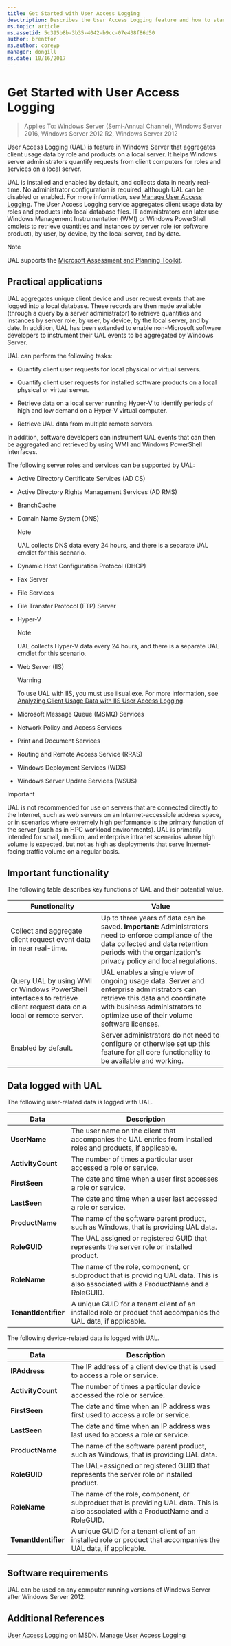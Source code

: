 ```yaml
---
title: Get Started with User Access Logging
desctription: Describes the User Access Logging feature and how to start using it.
ms.topic: article
ms.assetid: 5c395b8b-3b35-4042-b9cc-07e438f86d50
author: brentfor
ms.author: coreyp
manager: dongill
ms.date: 10/16/2017
---
```


# Get Started with User Access Logging

>Applies To: Windows Server (Semi-Annual Channel), Windows Server 2016, Windows Server 2012 R2, Windows Server 2012

User Access Logging (UAL) is feature in Windows Server that aggregates client usage data by role and products on a local server. It helps Windows server administrators quantify requests from client computers for roles and services on a local server.

UAL is installed and enabled by default, and collects data in nearly real-time. No administrator configuration is required, although UAL can be disabled or enabled. For more information, see [Manage User Access Logging](Manage-User-Access-Logging.md). The User Access Logging service aggregates client usage data by roles and products into local database files.  IT administrators can later use Windows Management Instrumentation (WMI) or Windows PowerShell cmdlets to retrieve quantities and instances by server role (or software product), by user, by device, by the local server, and by date.

> [!NOTE]
> UAL supports the [Microsoft Assessment and Planning Toolkit](https://go.microsoft.com/fwlink/?LinkID=111000).

## <a name="BKMK_APP"></a>Practical applications
UAL aggregates unique client device and user request events that are logged into a local database. These records are then made available (through a query by a server administrator) to retrieve quantities and instances by server role, by user, by device, by the local server, and by date.  In addition, UAL has been extended to enable non-Microsoft software developers to instrument their UAL events to be aggregated by Windows Server.

UAL can perform the following tasks:

-   Quantify client user requests for local physical or virtual servers.

-   Quantify client user requests for installed software products on a local physical or virtual server.

-   Retrieve data on a local server running Hyper-V to identify periods of high and low demand on a Hyper-V virtual computer.

-   Retrieve UAL data from multiple remote servers.

In addition, software developers can instrument UAL events that can then be aggregated and retrieved by using WMI and Windows PowerShell interfaces.

The following server roles and services can be supported by UAL:

-   Active Directory Certificate Services (AD CS)

-   Active Directory Rights Management Services (AD RMS)

-   BranchCache

-   Domain Name System (DNS)

    > [!NOTE]
    > UAL collects DNS data every 24 hours, and there is a separate UAL cmdlet for this scenario.

-   Dynamic Host Configuration Protocol (DHCP)

-   Fax Server

-   File Services

-   File Transfer Protocol (FTP) Server

-   Hyper-V

    > [!NOTE]
    > UAL collects Hyper-V data every 24 hours, and there is a separate UAL cmdlet for this scenario.

-   Web Server (IIS)

    > [!WARNING]
    > To use UAL with IIS, you must use iisual.exe. For more information, see [Analyzing Client Usage Data with IIS User Access Logging](https://www.iis.net/learn/manage/configuring-security/analyzing-client-usage-data-with-iis-user-access-logging).

-   Microsoft Message Queue (MSMQ) Services

-   Network Policy and Access Services

-   Print and Document Services

-   Routing and Remote Access Service (RRAS)

-   Windows Deployment Services (WDS)

-   Windows Server Update Services (WSUS)

> [!IMPORTANT]
> UAL is not recommended for use on servers that are connected directly to the Internet, such as web servers on an Internet-accessible address space, or in scenarios where extremely high performance is the primary function of the server (such as in HPC workload environments). UAL is primarily intended for small, medium, and enterprise intranet scenarios where high volume is expected, but not as high as deployments that serve Internet-facing traffic volume on a regular basis.

## <a name="BKMK_NEW"></a>Important functionality
The following table describes key functions of UAL and their potential value.

|Functionality|Value|
|-----------------|---------|
|Collect and aggregate client request event data in near real-time.|Up to three years of data can be saved. **Important:** Administrators need to enforce compliance of the data collected and data retention periods with the organization's privacy policy and local regulations.|
|Query UAL by using WMI or Windows PowerShell interfaces to retrieve client request data on a local or remote server.|UAL enables a single view of ongoing usage data. Server and enterprise administrators can retrieve this data and coordinate with business administrators to optimize use of their volume software licenses.|
|Enabled by default.|Server administrators do not need to configure or otherwise set up this feature for all core functionality to be available and working.|

## Data logged with UAL
The following user-related data is logged with UAL.

|Data|Description|
|--------|---------------|
|**UserName**|The user name on the client that accompanies the UAL entries from installed roles and products, if applicable.|
|**ActivityCount**|The number of times a particular user accessed a role or service.|
|**FirstSeen**|The date and time when a user first accesses a role or service.|
|**LastSeen**|The date and time when a user last accessed a role or service.|
|**ProductName**|The name of the software parent product, such as Windows, that is providing UAL data.|
|**RoleGUID**|The UAL assigned or registered GUID that represents the server role or installed product.|
|**RoleName**|The name of the role, component, or subproduct that is providing UAL data. This is also associated with a ProductName and a RoleGUID.|
|**TenantIdentifier**|A unique GUID for a tenant client of an installed role or product that accompanies the UAL data, if applicable.|

The following device-related data is logged with UAL.

|Data|Description|
|--------|---------------|
|**IPAddress**|The IP address of a client device that is used to access a role or service.|
|**ActivityCount**|The number of times a particular device accessed the role or service.|
|**FirstSeen**|The date and time when an IP address was first used to access a role or service.|
|**LastSeen**|The date and time when an IP address was last used to access a role or service.|
|**ProductName**|The name of the software parent product, such as Windows, that is providing UAL data.|
|**RoleGUID**|The UAL-assigned or registered GUID that represents the server role or installed product.|
|**RoleName**|The name of the role, component, or subproduct that is providing UAL data. This is also associated with a ProductName and a RoleGUID.|
|**TenantIdentifier**|A unique GUID for a tenant client of an installed role or product that accompanies the UAL data, if applicable.|

## <a name="BKMK_SOFT"></a>Software requirements
UAL can be used on any computer running versions of Windows Server after Windows Server 2012.

## Additional References
[User Access Logging](/previous-versions/windows/desktop/ual/user-access-logging) on MSDN.
[Manage User Access Logging](Manage-User-Access-Logging.md)